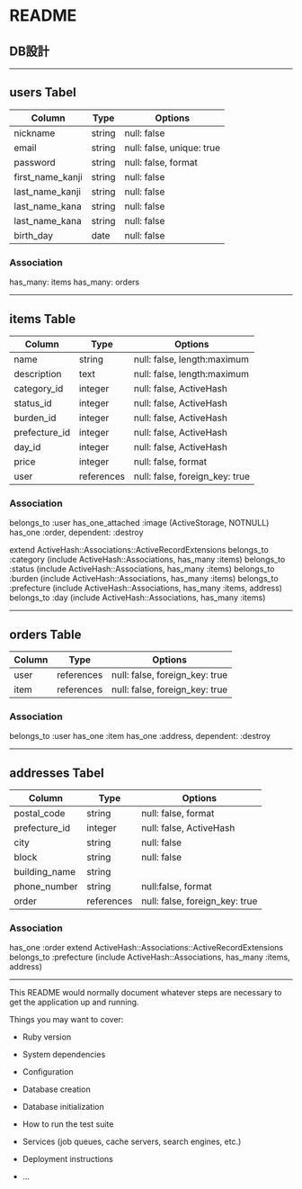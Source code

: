# README

## DB設計
---
## users Tabel

| Column           | Type    | Options                   |
| ---------------- | ------- | ------------------------- |
| nickname         | string  | null: false               |
| email            | string  | null: false, unique: true |
| password         | string  | null: false, format       |
| first_name_kanji | string  | null: false               |
| last_name_kanji  | string  | null: false               |
| last_name_kana   | string  | null: false               |
| last_name_kana   | string  | null: false               |
| birth_day        | date    | null: false               |


### Association

has_many: items
has_many: orders

---
## items Table

| Column        | Type       | Options                        |
| ------------- | ---------- | ------------------------------ |
| name          | string     | null: false, length:maximum    |
| description   | text       | null: false, length:maximum    |
| category_id   | integer    | null: false, ActiveHash        | 
| status_id     | integer    | null: false, ActiveHash        |
| burden_id     | integer    | null: false, ActiveHash        |
| prefecture_id | integer    | null: false, ActiveHash        |
| day_id        | integer    | null: false, ActiveHash        |
| price         | integer    | null: false, format            |
| user          | references | null: false, foreign_key: true |


### Association

belongs_to :user
has_one_attached :image (ActiveStorage, NOTNULL)
has_one :order, dependent: :destroy

extend ActiveHash::Associations::ActiveRecordExtensions
  belongs_to :category (include ActiveHash::Associations, has_many :items)
  belongs_to :status (include ActiveHash::Associations, has_many :items)
  belongs_to :burden (include ActiveHash::Associations, has_many :items)
  belongs_to :prefecture (include ActiveHash::Associations, has_many :items, address)
  belongs_to :day (include ActiveHash::Associations, has_many :items)

---
## orders Table

| Column | Type       | Options                        |
| ------ | ---------- | ------------------------------ |
| user   | references | null: false, foreign_key: true |
| item   | references | null: false, foreign_key: true |


### Association

belongs_to :user
has_one :item
has_one :address, dependent: :destroy

---
## addresses Tabel

| Column        | Type       | Options                        |
| ------------- | ---------- | ------------------------------ |
| postal_code   | string     | null: false, format            |
| prefecture_id | integer    | null: false, ActiveHash        |
| city          | string     | null: false                    |
| block         | string     | null: false                    |
| building_name | string     |                                |
| phone_number  | string     | null:false, format             |
| order         | references | null: false, foreign_key: true |


### Association

has_one :order
extend ActiveHash::Associations::ActiveRecordExtensions
belongs_to :prefecture (include ActiveHash::Associations, has_many :items, address)

---

This README would normally document whatever steps are necessary to get the
application up and running.

Things you may want to cover:

* Ruby version

* System dependencies

* Configuration

* Database creation

* Database initialization

* How to run the test suite

* Services (job queues, cache servers, search engines, etc.)

* Deployment instructions

* ...
